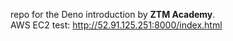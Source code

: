 repo for the Deno introduction by **ZTM Academy**.  
AWS EC2 test: http://52.91.125.251:8000/index.html